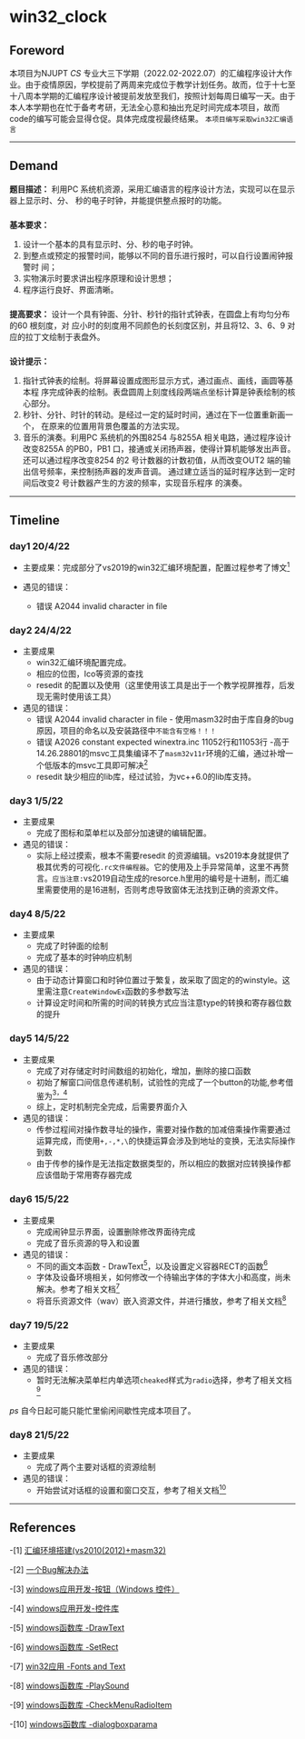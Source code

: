 # win32_clock
## Foreword
本项目为NJUPT *CS* 专业大三下学期（2022.02-2022.07）的汇编程序设计大作业。由于疫情原因，学校提前了两周来完成位于教学计划任务。故而，位于十七至十八周本学期的汇编程序设计被提前发放至我们，按照计划每周日编写一天。由于本人本学期也在忙于备考考研，无法全心意和抽出充足时间完成本项目，故而code的编写可能会显得仓促。具体完成度视最终结果。
`本项目编写采取win32汇编语言`

---
## Demand
**题目描述：**
利用PC 系统机资源，采用汇编语言的程序设计方法，实现可以在显示器上显示时、分、
秒的电子时钟，并能提供整点报时的功能。
###
**基本要求：**
1. 设计一个基本的具有显示时、分、秒的电子时钟。
2. 到整点或预定的报警时间，能够以不同的音乐进行报时，可以自行设置闹钟报警时
间；
3. 实物演示时要求讲出程序原理和设计思想；
4. 程序运行良好、界面清晰。
###
**提高要求：**
设计一个具有钟面、分针、秒针的指针式钟表，在圆盘上有均匀分布的60 根刻度，对
应小时的刻度用不同颜色的长刻度区别，并且将12、3、6、9 对应的拉丁文绘制于表盘外。
###
**设计提示：**
1. 指针式钟表的绘制。将屏幕设置成图形显示方式，通过画点、画线，画圆等基本程
序完成钟表的绘制。表盘圆周上刻度线段两端点坐标计算是钟表绘制的核心部分。
2. 秒针、分针、时针的转动。是经过一定的延时时间，通过在下一位置重新画一个，
在原来的位置用背景色覆盖的方法实现。
3. 音乐的演奏。利用PC 系统机的外围8254 与8255A 相关电路，通过程序设计改变8255A
的PB0，PB1 口，接通或关闭扬声器，使得计算机能够发出声音。还可以通过程序改变8254
的2 号计数器的计数初值，从而改变OUT2 端的输出信号频率，来控制扬声器的发声音调。
通过建立适当的延时程序达到一定时间后改变2 号计数器产生的方波的频率，实现音乐程序
的演奏。

---
## Timeline

### day1  20/4/22
- 主要成果：完成部分了vs2019的win32汇编环境配置，配置过程参考了博文[<sup>1</sup>](#refer-anchor-1)

- 遇见的错误：
   - 错误	A2044	invalid character in file 

### day2  24/4/22
- 主要成果 
   - win32汇编环境配置完成。
   - 相应的位图，Ico等资源的查找
   - resedit 的配置以及使用（这里使用该工具是出于一个教学视屏推荐，后发现无需时使用该工具）
- 遇见的错误：
   - 错误 A2044	invalid character in file - 使用masm32时由于库自身的bug原因，项目的命名以及安装路径中`不能含有空格！！！`
   - 错误 A2026 constant expected winextra.inc 11052行和11053行 -高于14.26.28801的msvc工具集编译不了`masm32v11r`环境的汇编，通过补增一个低版本的msvc工具即可解决[<sup>2</sup>](#refer-anchor-2)
   - resedit 缺少相应的lib库，经过试验，为vc++6.0的lib库支持。

### day3 1/5/22
- 主要成果 
   - 完成了图标和菜单栏以及部分加速键的编辑配置。
- 遇见的错误：
   - 实际上经过摸索，根本不需要resedit 的资源编辑。vs2019本身就提供了极其优秀的可视化`.rc文件编程器`。它的使用及上手异常简单，这里不再赘言。`应当注意:`vs2019自动生成的resorce.h里用的编号是十进制，而汇编里需要使用的是16进制，否则考虑导致窗体无法找到正确的资源文件。
### day4 8/5/22
- 主要成果 
   - 完成了时钟面的绘制
   - 完成了基本的时钟响应机制
- 遇见的错误：
   - 由于动态计算窗口和时钟位置过于繁复，故采取了固定的的winstyle。这里需注意`CreateWindowEx`函数的多参数写法
   - 计算设定时间和所需的时间的转换方式应当注意type的转换和寄存器位数的提升
### day5 14/5/22
- 主要成果
   - 完成了对存储定时时间数组的初始化，增加，删除的接口函数
   - 初始了解窗口间信息传递机制，试验性的完成了一个button的功能,参考借鉴为[<sup>3，4</sup>](#refer-anchor-34)
   - 综上，定时机制完全完成，后需要界面介入
- 遇见的错误：
   - 传参过程间对操作数寻址的操作，需要对操作数的加减倍乘操作需要通过运算完成，而使用`+,-,*,\`的快捷运算会涉及到地址的变换，无法实际操作到数
   - 由于传参的操作是无法指定数据类型的，所以相应的数据对应转换操作都应该借助于常用寄存器完成
### day6 15/5/22
- 主要成果
   - 完成闹钟显示界面，设置删除修改界面待完成
   - 完成了音乐资源的导入和设置
- 遇见的错误：
   - 不同的画文本函数 - DrawText[<sup>5</sup>](#refer-anchor-5)，以及设置定义容器RECT的函数[<sup>6</sup>](#refer-anchor-6)
   - 字体及设备环境相关，如何修改一个待输出字体的字体大小和高度，尚未解决。参考了相关文档[<sup>7</sup>](#refer-anchor-7)
   - 将音乐资源文件（wav）嵌入资源文件，并进行播放，参考了相关文档[<sup>8</sup>](#refer-anchor-8)
### day7 19/5/22
- 主要成果
    - 完成了音乐修改部分
- 遇见的错误：
    - 暂时无法解决菜单栏内单选项`cheaked`样式为`radio`选择，参考了相关文档[<sup>9</sup>](#refer-anchor-9)

*ps* 自今日起可能只能忙里偷闲间歇性完成本项目了。

### day8 21/5/22
- 主要成果
    - 完成了两个主要对话框的资源绘制
- 遇见的错误：
    - 开始尝试对话框的设置和窗口交互，参考了相关文档[<sup>10</sup>](#refer-anchor-10)


---
## References

<span id="refer-anchor-1">

-[1] [汇编环境搭建(vs2010(2012)+masm32)](https://blog.csdn.net/u013761036/article/details/52186683)
</span>
<span id="refer-anchor-2"> 

-[2] [一个Bug解决办法](https://blog.csdn.net/DongMaoup/article/details/120471110)</span>
<span id="refer-anchor-34">

-[3] [windows应用开发-按钮（Windows 控件）](https://docs.microsoft.com/zh-cn/windows/win32/controls/buttons)

-[4] [windows应用开发-控件库](https://docs.microsoft.com/zh-cn/windows/win32/controls/individual-control-info)
</span>
<span id="refer-anchor-5">

-[5] [windows函数库 -DrawText](https://docs.microsoft.com/en-us/windows/win32/api/winuser/nf-winuser-drawtext)
</span>

<span id="refer-anchor-6">

-[6] [windows函数库 -SetRect](https://docs.microsoft.com/zh-CN/windows/win32/api/winuser/nf-winuser-setrect)
</span>
<span id="refer-anchor-7">

-[7] [win32应用 -Fonts and Text](https://docs.microsoft.com/en-us/windows/win32/gdi/string-widths-and-heights)
</span>
<span id="refer-anchor-8">

-[8] [windows函数库 -PlaySound](https://docs.microsoft.com/zh-cn/windows/win32/multimedia/playing-wave-resources)
</span>
<span id="refer-anchor-9">

-[9] [windows函数库 -CheckMenuRadioItem](https://docs.microsoft.com/zh-cn/windows/win32/api/winuser/nf-winuser-checkmenuradioitem?redirectedfrom=MSDN)
</span>
<span id="refer-anchor-9">

-[10] [windows函数库 -dialogboxparama](https://docs.microsoft.com/en-us/windows/win32/api/winuser/nf-winuser-dialogboxparama)
</span>

